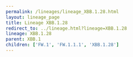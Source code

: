 ```yaml
---
permalink: /lineages/lineage_XBB.1.28.html
layout: lineage_page
title: Lineage XBB.1.28
redirect_to: ../lineage.html?lineage=XBB.1.28
lineage: XBB.1.28
parent: XBB.1
children: ['FW.1', 'FW.1.1.1', 'XBB.1.28']
---
```

